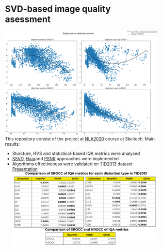 # SVD-based image quality asessment
![ssvd_moc.png](img/ssvd_moc.png)
This repository consist of the project at [NLA2020](https://github.com/oseledets/nla2020) course at Skoltech. Main results:
- Sturcture, HVS and statistical-based IQA metrics were analysed
- [SSVD](https://www.sciencedirect.com/science/article/abs/pii/S0923596519300554), [Haar](https://www.sciencedirect.com/science/article/abs/pii/S0923596517302187)and [PSNR](https://www.sciencedirect.com/science/article/abs/pii/S1047320314000091) approaches were implemented
- Algorithms effectiveness were validated on [TID2013](http://www.ponomarenko.info/tid2013.htm) dataset
[Presentation](https://drive.google.com/drive/folders/1lTx0nObzD88G_kf451hHk5WlFLSOVxfN)
![comparison.png](img/comparison.png)
